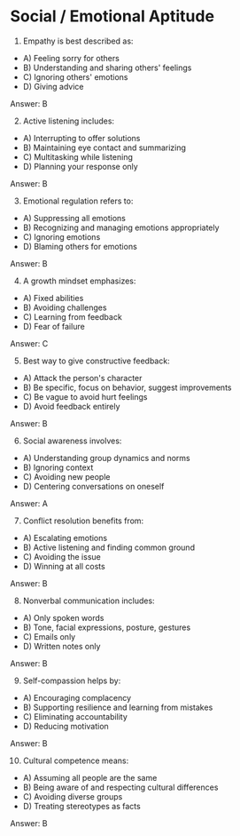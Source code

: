 # Social / Emotional Aptitude

1) Empathy is best described as:

- A) Feeling sorry for others
- B) Understanding and sharing others' feelings
- C) Ignoring others' emotions
- D) Giving advice

Answer: B

2) Active listening includes:

- A) Interrupting to offer solutions
- B) Maintaining eye contact and summarizing
- C) Multitasking while listening
- D) Planning your response only

Answer: B

3) Emotional regulation refers to:

- A) Suppressing all emotions
- B) Recognizing and managing emotions appropriately
- C) Ignoring emotions
- D) Blaming others for emotions

Answer: B

4) A growth mindset emphasizes:

- A) Fixed abilities
- B) Avoiding challenges
- C) Learning from feedback
- D) Fear of failure

Answer: C

5) Best way to give constructive feedback:

- A) Attack the person's character
- B) Be specific, focus on behavior, suggest improvements
- C) Be vague to avoid hurt feelings
- D) Avoid feedback entirely

Answer: B

6) Social awareness involves:

- A) Understanding group dynamics and norms
- B) Ignoring context
- C) Avoiding new people
- D) Centering conversations on oneself

Answer: A

7) Conflict resolution benefits from:

- A) Escalating emotions
- B) Active listening and finding common ground
- C) Avoiding the issue
- D) Winning at all costs

Answer: B

8) Nonverbal communication includes:

- A) Only spoken words
- B) Tone, facial expressions, posture, gestures
- C) Emails only
- D) Written notes only

Answer: B

9) Self-compassion helps by:

- A) Encouraging complacency
- B) Supporting resilience and learning from mistakes
- C) Eliminating accountability
- D) Reducing motivation

Answer: B

10) Cultural competence means:

- A) Assuming all people are the same
- B) Being aware of and respecting cultural differences
- C) Avoiding diverse groups
- D) Treating stereotypes as facts

Answer: B
